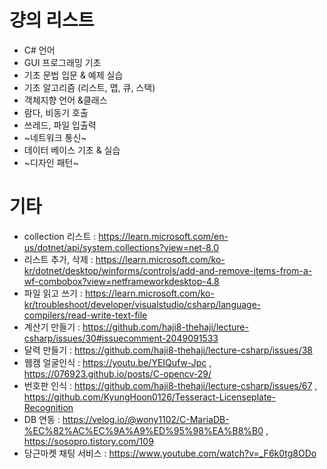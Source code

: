 # 걍의 리스트
* C# 언어
* GUI  프로그래밍 기초
* 기초 문법 입문 & 예제 실습
* 기초 알고리즘 (리스트, 맵, 큐, 스택)
* 객체지향 언어 &클래스
* 람다, 비동기 호출
* 쓰레드, 파일 입출력
* ~네트워크 통신~
* 데이터 베이스 기초 & 실습
* ~디자인 패턴~

# 기타
* collection 리스트 : https://learn.microsoft.com/en-us/dotnet/api/system.collections?view=net-8.0
* 리스트 추가, 삭제 : https://learn.microsoft.com/ko-kr/dotnet/desktop/winforms/controls/add-and-remove-items-from-a-wf-combobox?view=netframeworkdesktop-4.8
* 파일 읽고 쓰기 : https://learn.microsoft.com/ko-kr/troubleshoot/developer/visualstudio/csharp/language-compilers/read-write-text-file
* 계산기 만들기 : https://github.com/haji8-thehaji/lecture-csharp/issues/30#issuecomment-2049091533
* 달력 만들기 : https://github.com/haji8-thehaji/lecture-csharp/issues/38
* 웹캠 얼굴인식 : https://youtu.be/YEIQufw-Jpc , https://076923.github.io/posts/C-opencv-29/
* 번호판 인식 : https://github.com/haji8-thehaji/lecture-csharp/issues/67 , https://github.com/KyungHoon0126/Tesseract-Licenseplate-Recognition
* DB 연동 : https://velog.io/@wony1102/C-MariaDB-%EC%82%AC%EC%9A%A9%ED%95%98%EA%B8%B0 , https://sosopro.tistory.com/109
* 당근마켓 채팅 서비스 : https://www.youtube.com/watch?v=_F6k0tg8ODo
